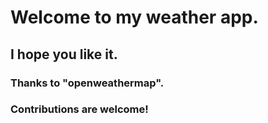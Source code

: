 # Welcome to my weather app. <br>
## I hope you like it. <br>
### Thanks to "openweathermap". <br>
### Contributions are welcome! <br>